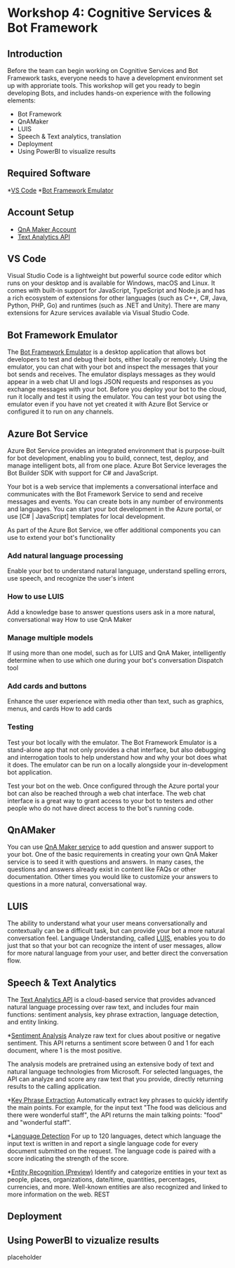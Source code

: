 # Workshop 4: Cognitive Services & Bot Framework

## Introduction

Before the team can begin working on Cognitive Services and Bot Framework tasks, everyone needs to have a development environment set up with approriate tools. This workshop will get you ready to begin developing Bots, and includes hands-on experience with the following elements:

* Bot Framework
* QnAMaker
* LUIS
* Speech & Text analytics, translation
* Deployment
* Using PowerBI to visualize results

## Required Software

*[VS Code](https://code.visualstudio.com/Download)
*[Bot Framework Emulator](https://github.com/Microsoft/BotFramework-Emulator)

## Account Setup
* [QnA Maker Account](https://www.qnamaker.ai/)
* [Text Analytics API](https://docs.microsoft.com/en-us/azure/cognitive-services/text-analytics/how-tos/text-analytics-how-to-signup)

## VS Code

Visual Studio Code is a lightweight but powerful source code editor which runs on your desktop and is available for Windows, macOS and Linux. It comes with built-in support for JavaScript, TypeScript and Node.js and has a rich ecosystem of extensions for other languages (such as C++, C#, Java, Python, PHP, Go) and runtimes (such as .NET and Unity). There are many extensions for Azure services available via Visual Studio Code.

## Bot Framework Emulator

The [Bot Framework Emulator](https://docs.microsoft.com/en-us/azure/bot-service/bot-service-debug-emulator?view=azure-bot-service-4.0) is a desktop application that allows bot developers to test and debug their bots, either locally or remotely. Using the emulator, you can chat with your bot and inspect the messages that your bot sends and receives. The emulator displays messages as they would appear in a web chat UI and logs JSON requests and responses as you exchange messages with your bot. Before you deploy your bot to the cloud, run it locally and test it using the emulator. You can test your bot using the emulator even if you have not yet created it with Azure Bot Service or configured it to run on any channels.

## Azure Bot Service

Azure Bot Service provides an integrated environment that is purpose-built for bot development, enabling you to build, connect, test, deploy, and manage intelligent bots, all from one place. Azure Bot Service leverages the Bot Builder SDK with support for C# and JavaScript.

Your bot is a web service that implements a conversational interface and communicates with the Bot Framework Service to send and receive messages and events. You can create bots in any number of environments and languages. You can start your bot development in the Azure portal, or use [C# | JavaScript] templates for local development.

As part of the Azure Bot Service, we offer additional components you can use to extend your bot's functionality

### Add natural language processing
Enable your bot to understand natural language, understand spelling errors, use speech, and recognize the user's intent

### How to use LUIS
Add a knowledge base to answer questions users ask in a more natural, conversational way
How to use QnA Maker

### Manage multiple models
If using more than one model, such as for LUIS and QnA Maker, intelligently determine when to use which one during your bot's conversation
Dispatch tool

### Add cards and buttons
Enhance the user experience with media other than text, such as graphics, menus, and cards
How to add cards

### Testing
Test your bot locally with the emulator. The Bot Framework Emulator is a stand-alone app that not only provides a chat interface, but also debugging and interrogation tools to help understand how and why your bot does what it does. The emulator can be run on a locally alongside your in-development bot application.

Test your bot on the web. Once configured through the Azure portal your bot can also be reached through a web chat interface. The web chat interface is a great way to grant access to your bot to testers and other people who do not have direct access to the bot's running code.

## QnAMaker

You can use [QnA Maker service](https://docs.microsoft.com/en-us/azure/bot-service/bot-builder-howto-qna?view=azure-bot-service-4.0&tabs=cs) to add question and answer support to your bot. One of the basic requirements in creating your own QnA Maker service is to seed it with questions and answers. In many cases, the questions and answers already exist in content like FAQs or other documentation. Other times you would like to customize your answers to questions in a more natural, conversational way.

## LUIS

The ability to understand what your user means conversationally and contextually can be a difficult task, but can provide your bot a more natural conversation feel. Language Understanding, called [LUIS](https://docs.microsoft.com/en-us/azure/bot-service/bot-builder-howto-v4-luis?view=azure-bot-service-4.0&tabs=cs), enables you to do just that so that your bot can recognize the intent of user messages, allow for more natural language from your user, and better direct the conversation flow.

## Speech & Text Analytics 
The [Text Analytics API](https://docs.microsoft.com/en-us/azure/cognitive-services/text-analytics/overview) is a cloud-based service that provides advanced natural language processing over raw text, and includes four main functions: sentiment analysis, key phrase extraction, language detection, and entity linking.

*[Sentiment Analysis](https://docs.microsoft.com/en-us/azure/cognitive-services/text-analytics/how-tos/text-analytics-how-to-sentiment-analysis)
Analyze raw text for clues about positive or negative sentiment. This API returns a sentiment score between 0 and 1 for each document, where 1 is the most positive.

The analysis models are pretrained using an extensive body of text and natural language technologies from Microsoft. For selected languages, the API can analyze and score any raw text that you provide, directly returning results to the calling application.

*[Key Phrase Extraction](https://docs.microsoft.com/en-us/azure/cognitive-services/text-analytics/how-tos/text-analytics-how-to-keyword-extraction)
Automatically extract key phrases to quickly identify the main points. For example, for the input text "The food was delicious and there were wonderful staff", the API returns the main talking points: "food" and "wonderful staff".

*[Language Detection](https://docs.microsoft.com/en-us/azure/cognitive-services/text-analytics/how-tos/text-analytics-how-to-language-detection)
For up to 120 languages, detect which language the input text is written in and report a single language code for every document submitted on the request. The language code is paired with a score indicating the strength of the score.

*[Entity Recognition (Preview)](https://docs.microsoft.com/en-us/azure/cognitive-services/text-analytics/how-tos/text-analytics-how-to-entity-linking)
Identify and categorize entities in your text as people, places, organizations, date/time, quantities, percentages, currencies, and more. Well-known entities are also recognized and linked to more information on the web.
REST

## Deployment

## Using PowerBI to vizualize results

placeholder
